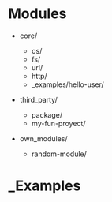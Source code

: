 # Modules
- core/
  - os/
  - fs/
  - url/
  - http/
  - _examples/hello-user/

- third_party/
  - package/
  - my-fun-proyect/
  
- own_modules/
  - random-module/

# _Examples
